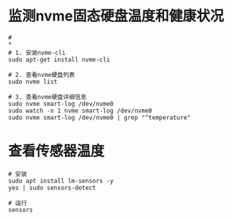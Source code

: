 # 监测nvme固态硬盘温度和健康状况

```shell
#
* 
# 1. 安装nvme-cli
sudo apt-get install nvme-cli

# 2. 查看nvme硬盘列表
sudo nvme list

# 3. 查看nvme硬盘详细信息
sudo nvme smart-log /dev/nvme0
sudo watch -n 1 nvme smart-log /dev/nvme0
sudo nvme smart-log /dev/nvme0 | grep "^temperature"
```

# 查看传感器温度

```shell
# 安装
sudo apt install lm-sensors -y
yes | sudo sensors-detect

# 运行
sensors
```
